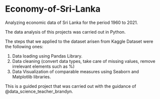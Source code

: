 # Economy-of-Sri-Lanka
Analyzing economic data of Sri Lanka for the period 1960 to 2021. 

The data analysis of this projects was carried out in Python. 

The steps that we applied to the dataset arisen from Kaggle Dataset were the following ones: 

1. Data loading using Pandas Library.
2. Data cleaning (convert data types, take care of missing values, remove irrelevant elements such as %)
3. Data Visualization of comparable measures using Seaborn and Matplotlib libraries.

This is a guided project that was carried out with the guidance of @data_science_teacher_brandyn. 
